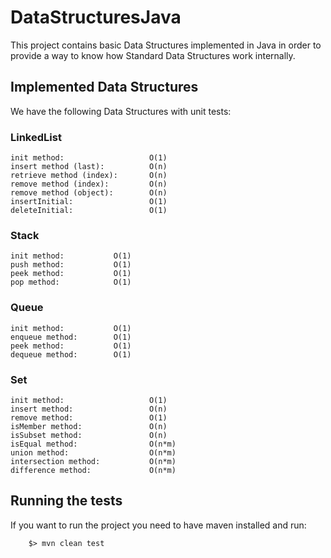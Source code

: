 # DataStructuresJava
This project contains basic Data Structures implemented in Java in order to provide a way to know how Standard Data Structures work internally.


## Implemented Data Structures


We have the following Data Structures with unit tests:

### LinkedList

	init method:     	   		   O(1)
	insert method (last):   	   O(n)
	retrieve method (index):       O(n)
	remove method (index):   	   O(n)
	remove method (object):   	   O(n)
	insertInitial: 		   		   O(1) 
    deleteInitial: 		   		   O(1)


### Stack
	init method:     	   O(1)
	push method:   	   	   O(1)
	peek method:       	   O(1)
	pop method:		   	   O(1)


### Queue
	init method:     	   O(1)
	enqueue method:   	   O(1)
	peek method:       	   O(1)
	dequeue method:	  	   O(1)


### Set
	init method:     	   		   O(1)
	insert method:   	   		   O(n)
	remove method:         		   O(1)
	isMember method:   	   		   O(n)
	isSubset method:   	   		   O(n)
	isEqual method:   	   		   O(n*m)
	union method:	  	   		   O(n*m)	
	intersection method:	  	   O(n*m)	
	difference method:		  	   O(n*m)	
	
## Running the tests

If you want to run the project you need to have maven installed and run:

		$> mvn clean test
